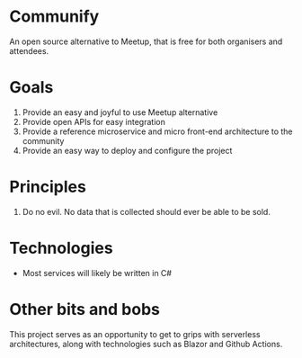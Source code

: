 # Communify
An open source alternative to Meetup, that is free for both organisers and attendees.

# Goals

1. Provide an easy and joyful to use Meetup alternative
2. Provide open APIs for easy integration
3. Provide a reference microservice and micro front-end architecture to the community
4. Provide an easy way to deploy and configure the project

# Principles

1. Do no evil. No data that is collected should ever be able to be sold.

# Technologies

- Most services will likely be written in C#

# Other bits and bobs

This project serves as an opportunity to get to grips with serverless architectures, along with technologies such as Blazor and Github Actions.
